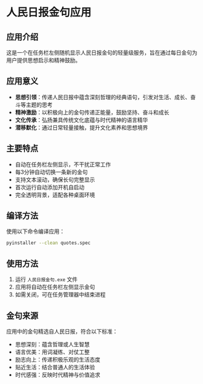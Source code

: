 # 人民日报金句应用

## 应用介绍
这是一个在任务栏左侧随机显示人民日报金句的轻量级服务，旨在通过每日金句为用户提供思想启示和精神鼓励。

## 应用意义
- **思想引领**：传递人民日报中蕴含深刻哲理的经典语句，引发对生活、成长、奋斗等主题的思考
- **精神激励**：以积极向上的金句传递正能量，鼓励坚持、奋斗和成长
- **文化传承**：弘扬兼具传统文化底蕴与时代精神的语言精华
- **潜移默化**：通过日常轻量接触，提升文化素养和思想境界

## 主要特点
- 自动在任务栏左侧显示，不干扰正常工作
- 每3分钟自动切换一条新的金句
- 支持文本滚动，确保长句完整显示
- 首次运行自动添加开机自启动
- 完全透明背景，适配各种桌面环境

## 编译方法
使用以下命令编译应用：
```bash
pyinstaller --clean quotes.spec
```

## 使用方法
1. 运行 `人民日报金句.exe` 文件
2. 应用将自动在任务栏左侧显示金句
3. 如需关闭，可在任务管理器中结束进程

## 金句来源
应用中的金句精选自人民日报，符合以下标准：
- 思想深刻：蕴含哲理或人生智慧
- 语言优美：用词凝练、对仗工整
- 励志向上：传递积极乐观的生活态度
- 贴近生活：结合普通人的生活体验
- 时代感强：反映时代精神与价值追求